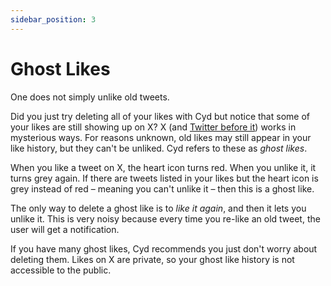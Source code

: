 ```yaml
---
sidebar_position: 3
---
```


# Ghost Likes

One does not simply unlike old tweets.

Did you just try deleting all of your likes with Cyd but notice that some of your likes are still showing up on X? X (and [Twitter before it](https://github.com/micahflee/semiphemeral?tab=readme-ov-file#deleting-old-likes)) works in mysterious ways. For reasons unknown, old likes may still appear in your like history, but they can't be unliked. Cyd refers to these as *ghost likes*.

When you like a tweet on X, the heart icon turns red. When you unlike it, it turns grey again. If there are tweets listed in your likes but the heart icon is grey instead of red – meaning you can't unlike it – then this is a ghost like.

The only way to delete a ghost like is to *like it again*, and then it lets you unlike it. This is very noisy because every time you re-like an old tweet, the user will get a notification.

If you have many ghost likes, Cyd recommends you just don't worry about deleting them. Likes on X are private, so your ghost like history is not accessible to the public.
